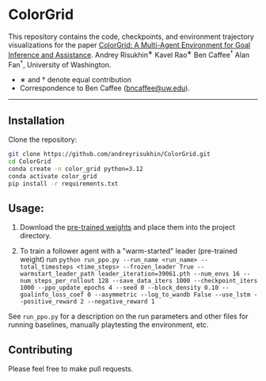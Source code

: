 # ColorGrid

This repository contains the code, checkpoints, and environment trajectory visualizations for the paper [ColorGrid: A Multi-Agent Environment for Goal Inference and Assistance](https://arxiv.org/abs/2501.10593).  Andrey Risukhin<sup>∗</sup> Kavel Rao<sup>∗</sup> Ben Caffee<sup>†</sup> Alan Fan<sup>†</sup>, University of Washington.

- ∗ and † denote equal contribution
- Correspondence to Ben Caffee (bncaffee@uw.edu).

---

## Installation  

Clone the repository:  
   ```bash  
   git clone https://github.com/andreyrisukhin/ColorGrid.git
   cd ColorGrid
   conda create -n color_grid python=3.12
   conda activate color_grid
   pip install -r requirements.txt
   ```  

## Usage:

1. Download the [pre-trained weights](https://drive.google.com/drive/folders/1Z3-yM7rk6VPaNrFpyo65PGeZLGa4VwYW?usp=sharing) and place them into the project directory.

2. To train a follower agent with a "warm-started" leader (pre-trained weight) run ```python run_ppo.py --run_name <run_name> --total_timesteps <time_steps> --frozen_leader True --warmstart_leader_path leader_iteration=39061.pth --num_envs 16 --num_steps_per_rollout 128 --save_data_iters 1000 --checkpoint_iters 1000 --ppo_update_epochs 4 --seed 0 --block_density 0.10 --goalinfo_loss_coef 0 --asymmetric --log_to_wandb False --use_lstm --positive_reward 2 --negative_reward 1```

See `run_ppo.py` for a description on the run parameters and other files for running baselines, manually playtesting the environment, etc.

## Contributing

Please feel free to make pull requests.
